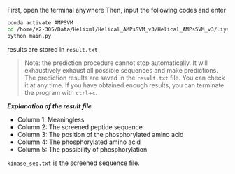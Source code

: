 First, open the terminal anywhere
Then, input the following codes and enter

```bash
conda activate AMPSVM
cd /home/e2-305/Data/Helixml/Helical_AMPsSVM_v3/Helical_AMPsSVM_v3/LiyanZhai
python main.py
```

results are stored in `result.txt`

> Note:
> the prediction procedure cannot stop automatically. It will exhaustively exhaust all possible sequences and make predictions. The prediction results are saved in the `result.txt` file. You can check it at any time. If you have obtained enough results, you can terminate the program with `ctrl`+`c`.

***Explanation of the result file***

- Column 1: Meaningless
- Column 2: The screened peptide sequence
- Column 3: The position of the phosphorylated amino acid
- Column 4: The phosphorylated amino acid
- Column 5: The possibility of phosphorylation

`kinase_seq.txt` is the screened sequence file.
